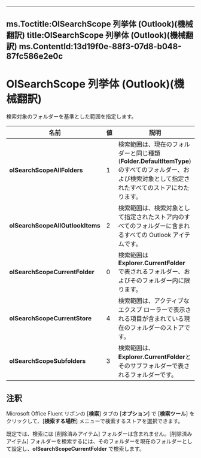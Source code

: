 

---
ms.Toctitle:OlSearchScope 列挙体 (Outlook)(機械翻訳)
title:OlSearchScope 列挙体 (Outlook)(機械翻訳)
ms.ContentId:13d19f0e-88f3-07d8-b048-87fc586e2e0c
---
# OlSearchScope 列挙体 (Outlook)(機械翻訳)




検索対象のフォルダーを基準とした範囲を指定します。

|**名前**|**値**|**説明**|
|---|---|---|
|**olSearchScopeAllFolders**|1|検索範囲は、現在のフォルダーと同じ種類 (**Folder.DefaultItemType**) のすべてのフォルダー、および検索対象として指定されたすべてのストアにわたります。|
|**olSearchScopeAllOutlookItems**|2|検索範囲は、検索対象として指定されたストア内のすべてのフォルダーに含まれるすべての Outlook アイテムです。|
|**olSearchScopeCurrentFolder**|0|検索範囲は **Explorer.CurrentFolder** で表されるフォルダー、およびそのフォルダー内に限ります。|
|**olSearchScopeCurrentStore**|4|検索範囲は、アクティブなエクスプ ローラーで表示される項目が含まれている現在のフォルダーのストアです。|
|**olSearchScopeSubfolders**|3|検索範囲は、 **Explorer.CurrentFolder**とそのサブフォルダーで表されるフォルダーです。|



## 注釈
Microsoft Office Fluent リボンの [**検索**] タブの [**オプション**] で [**検索ツール**] をクリックして、[**検索する場所**] メニューで検索するストアを選択できます。



既定では、検索には [削除済みアイテム] フォルダーは含まれません。[削除済みアイテム] フォルダーを検索するには、そのフォルダーを現在のフォルダーとして設定し、**olSearchScopeCurrentFolder** で検索します。





